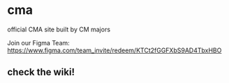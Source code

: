 # cma
official CMA site built by CM majors

Join our Figma Team: https://www.figma.com/team_invite/redeem/KTCt2fGGFXbS9AD4TbxHBO

## check the wiki!
